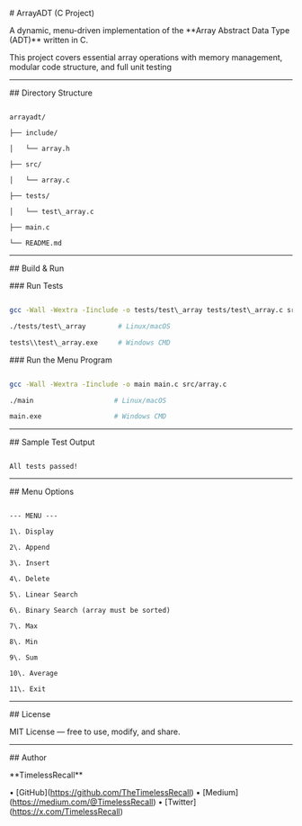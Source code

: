 \# ArrayADT (C Project)



A dynamic, menu-driven implementation of the \*\*Array Abstract Data Type (ADT)\*\* written in C.  

This project covers essential array operations with memory management, modular code structure, and full unit testing



---



\## Directory Structure



```

arrayadt/

├── include/

│   └── array.h        

├── src/

│   └── array.c         

├── tests/

│   └── test\_array.c     

├── main.c               

└── README.md            

```



---



\## Build \& Run



\### Run Tests



```bash

gcc -Wall -Wextra -Iinclude -o tests/test\_array tests/test\_array.c src/array.c

./tests/test\_array        # Linux/macOS

tests\\test\_array.exe     # Windows CMD

```



\### Run the Menu Program



```bash

gcc -Wall -Wextra -Iinclude -o main main.c src/array.c

./main                    # Linux/macOS

main.exe                  # Windows CMD

```



---



\## Sample Test Output



```

All tests passed!

```



---



\## Menu Options



```

--- MENU ---

1\. Display

2\. Append

3\. Insert

4\. Delete

5\. Linear Search

6\. Binary Search (array must be sorted)

7\. Max

8\. Min

9\. Sum

10\. Average

11\. Exit

```



---



\## License



MIT License — free to use, modify, and share.  



---



\## Author



\*\*TimelessRecall\*\* 

• \[GitHub](https://github.com/TheTimelessRecall) • \[Medium](https://medium.com/@TimelessRecall) •  \[Twitter](https://x.com/TimelessRecall)


